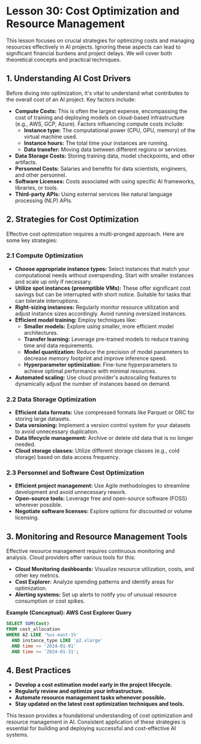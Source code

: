 # Lesson 30: Cost Optimization and Resource Management

This lesson focuses on crucial strategies for optimizing costs and managing resources effectively in AI projects.  Ignoring these aspects can lead to significant financial burdens and project delays. We will cover both theoretical concepts and practical techniques.

## 1. Understanding AI Cost Drivers

Before diving into optimization, it's vital to understand what contributes to the overall cost of an AI project.  Key factors include:

* **Compute Costs:**  This is often the largest expense, encompassing the cost of training and deploying models on cloud-based infrastructure (e.g., AWS, GCP, Azure).  Factors influencing compute costs include:
    * **Instance type:**  The computational power (CPU, GPU, memory) of the virtual machine used.
    * **Instance hours:** The total time your instances are running.
    * **Data transfer:** Moving data between different regions or services.
* **Data Storage Costs:** Storing training data, model checkpoints, and other artifacts.
* **Personnel Costs:** Salaries and benefits for data scientists, engineers, and other personnel.
* **Software Licenses:** Costs associated with using specific AI frameworks, libraries, or tools.
* **Third-party APIs:**  Using external services like natural language processing (NLP) APIs.

## 2. Strategies for Cost Optimization

Effective cost optimization requires a multi-pronged approach. Here are some key strategies:

### 2.1 Compute Optimization

* **Choose appropriate instance types:** Select instances that match your computational needs without overspending. Start with smaller instances and scale up only if necessary.
* **Utilize spot instances (preemptible VMs):**  These offer significant cost savings but can be interrupted with short notice. Suitable for tasks that can tolerate interruptions.
* **Right-sizing instances:** Regularly monitor resource utilization and adjust instance sizes accordingly. Avoid running oversized instances.
* **Efficient model training:** Employ techniques like:
    * **Smaller models:**  Explore using smaller, more efficient model architectures.
    * **Transfer learning:** Leverage pre-trained models to reduce training time and data requirements.
    * **Model quantization:** Reduce the precision of model parameters to decrease memory footprint and improve inference speed.
    * **Hyperparameter optimization:**  Fine-tune hyperparameters to achieve optimal performance with minimal resources.
* **Automated scaling:** Use cloud provider's autoscaling features to dynamically adjust the number of instances based on demand.


### 2.2 Data Storage Optimization

* **Efficient data formats:** Use compressed formats like Parquet or ORC for storing large datasets.
* **Data versioning:** Implement a version control system for your datasets to avoid unnecessary duplication.
* **Data lifecycle management:**  Archive or delete old data that is no longer needed.
* **Cloud storage classes:** Utilize different storage classes (e.g., cold storage) based on data access frequency.


### 2.3 Personnel and Software Cost Optimization

* **Efficient project management:**  Use Agile methodologies to streamline development and avoid unnecessary rework.
* **Open-source tools:** Leverage free and open-source software (FOSS) wherever possible.
* **Negotiate software licenses:** Explore options for discounted or volume licensing.


## 3. Monitoring and Resource Management Tools

Effective resource management requires continuous monitoring and analysis.  Cloud providers offer various tools for this:

* **Cloud Monitoring dashboards:**  Visualize resource utilization, costs, and other key metrics.
* **Cost Explorer:** Analyze spending patterns and identify areas for optimization.
* **Alerting systems:**  Set up alerts to notify you of unusual resource consumption or cost spikes.

**Example (Conceptual):  AWS Cost Explorer Query**

```sql
SELECT SUM(Cost)
FROM cost_allocation
WHERE AZ LIKE '%us-east-1%'
  AND instance_type LIKE 'p2.xlarge'
  AND time >= '2024-01-01'
  AND time <= '2024-01-31';
```


## 4. Best Practices

* **Develop a cost estimation model early in the project lifecycle.**
* **Regularly review and optimize your infrastructure.**
* **Automate resource management tasks whenever possible.**
* **Stay updated on the latest cost optimization techniques and tools.**


This lesson provides a foundational understanding of cost optimization and resource management in AI.  Consistent application of these strategies is essential for building and deploying successful and cost-effective AI systems.
